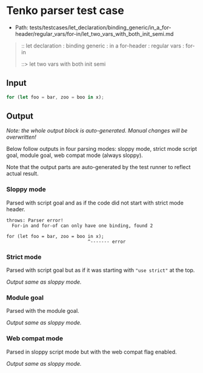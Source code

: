 # Tenko parser test case

- Path: tests/testcases/let_declaration/binding_generic/in_a_for-header/regular_vars/for-in/let_two_vars_with_both_init_semi.md

> :: let declaration : binding generic : in a for-header : regular vars : for-in
>
> ::> let two vars with both init semi

## Input

`````js
for (let foo = bar, zoo = boo in x);
`````

## Output

_Note: the whole output block is auto-generated. Manual changes will be overwritten!_

Below follow outputs in four parsing modes: sloppy mode, strict mode script goal, module goal, web compat mode (always sloppy).

Note that the output parts are auto-generated by the test runner to reflect actual result.

### Sloppy mode

Parsed with script goal and as if the code did not start with strict mode header.

`````
throws: Parser error!
  For-in and for-of can only have one binding, found 2

for (let foo = bar, zoo = boo in x);
                              ^------- error
`````

### Strict mode

Parsed with script goal but as if it was starting with `"use strict"` at the top.

_Output same as sloppy mode._

### Module goal

Parsed with the module goal.

_Output same as sloppy mode._

### Web compat mode

Parsed in sloppy script mode but with the web compat flag enabled.

_Output same as sloppy mode._
